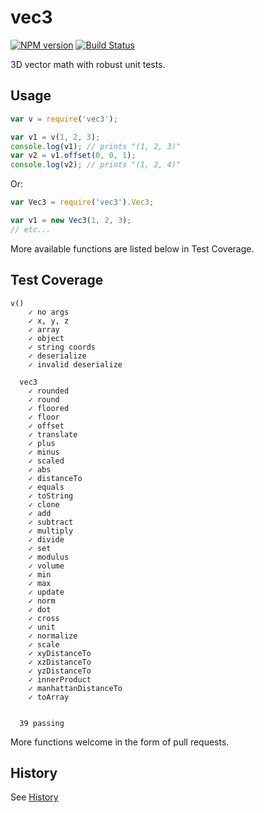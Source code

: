 # vec3
[![NPM version](https://img.shields.io/npm/v/vec3.svg)](http://npmjs.com/package/vec3)
[![Build Status](https://github.com/PrismarineJS/node-vec3/workflows/CI/badge.svg)](https://github.com/PrismarineJS/node-vec3/actions?query=workflow%3A%22CI%22)

3D vector math with robust unit tests.

## Usage

```js
var v = require('vec3');

var v1 = v(1, 2, 3);
console.log(v1); // prints "(1, 2, 3)"
var v2 = v1.offset(0, 0, 1);
console.log(v2); // prints "(1, 2, 4)"
```

Or:

```js
var Vec3 = require('vec3').Vec3;

var v1 = new Vec3(1, 2, 3);
// etc...
```

More available functions are listed below in Test Coverage.

## Test Coverage

```
v()
    ✓ no args
    ✓ x, y, z
    ✓ array
    ✓ object
    ✓ string coords
    ✓ deserialize
    ✓ invalid deserialize

  vec3
    ✓ rounded
    ✓ round
    ✓ floored
    ✓ floor
    ✓ offset
    ✓ translate
    ✓ plus
    ✓ minus
    ✓ scaled
    ✓ abs
    ✓ distanceTo
    ✓ equals
    ✓ toString
    ✓ clone
    ✓ add
    ✓ subtract
    ✓ multiply
    ✓ divide
    ✓ set
    ✓ modulus
    ✓ volume
    ✓ min
    ✓ max
    ✓ update
    ✓ norm
    ✓ dot
    ✓ cross
    ✓ unit
    ✓ normalize
    ✓ scale
    ✓ xyDistanceTo
    ✓ xzDistanceTo
    ✓ yzDistanceTo
    ✓ innerProduct
    ✓ manhattanDistanceTo
    ✓ toArray


  39 passing
```

More functions welcome in the form of pull requests.

## History

See [History](History.md)
